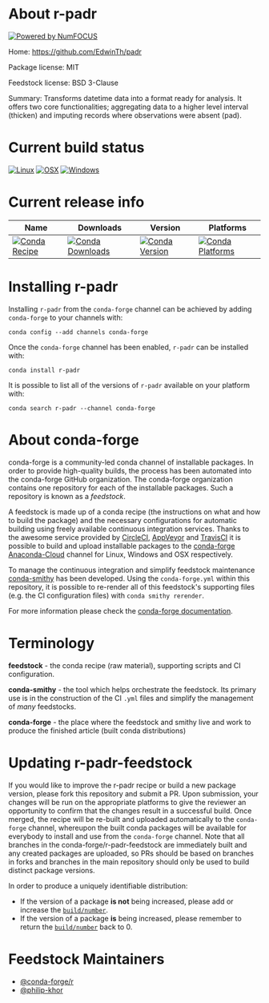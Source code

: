About r-padr
============

[![Powered by NumFOCUS](https://img.shields.io/badge/powered%20by-NumFOCUS-orange.svg?style=flat&colorA=E1523D&colorB=007D8A)](http://numfocus.org)

Home: https://github.com/EdwinTh/padr

Package license: MIT

Feedstock license: BSD 3-Clause

Summary: Transforms datetime data into a format ready for analysis. It offers two core functionalities; aggregating data to a higher level interval (thicken) and imputing records where observations were absent (pad). 



Current build status
====================

[![Linux](https://img.shields.io/circleci/project/github/conda-forge/r-padr-feedstock/master.svg?label=Linux)](https://circleci.com/gh/conda-forge/r-padr-feedstock)
[![OSX](https://img.shields.io/travis/conda-forge/r-padr-feedstock/master.svg?label=macOS)](https://travis-ci.org/conda-forge/r-padr-feedstock)
[![Windows](https://img.shields.io/appveyor/ci/conda-forge/r-padr-feedstock/master.svg?label=Windows)](https://ci.appveyor.com/project/conda-forge/r-padr-feedstock/branch/master)

Current release info
====================

| Name | Downloads | Version | Platforms |
| --- | --- | --- | --- |
| [![Conda Recipe](https://img.shields.io/badge/recipe-r--padr-green.svg)](https://anaconda.org/conda-forge/r-padr) | [![Conda Downloads](https://img.shields.io/conda/dn/conda-forge/r-padr.svg)](https://anaconda.org/conda-forge/r-padr) | [![Conda Version](https://img.shields.io/conda/vn/conda-forge/r-padr.svg)](https://anaconda.org/conda-forge/r-padr) | [![Conda Platforms](https://img.shields.io/conda/pn/conda-forge/r-padr.svg)](https://anaconda.org/conda-forge/r-padr) |

Installing r-padr
=================

Installing `r-padr` from the `conda-forge` channel can be achieved by adding `conda-forge` to your channels with:

```
conda config --add channels conda-forge
```

Once the `conda-forge` channel has been enabled, `r-padr` can be installed with:

```
conda install r-padr
```

It is possible to list all of the versions of `r-padr` available on your platform with:

```
conda search r-padr --channel conda-forge
```


About conda-forge
=================

conda-forge is a community-led conda channel of installable packages.
In order to provide high-quality builds, the process has been automated into the
conda-forge GitHub organization. The conda-forge organization contains one repository
for each of the installable packages. Such a repository is known as a *feedstock*.

A feedstock is made up of a conda recipe (the instructions on what and how to build
the package) and the necessary configurations for automatic building using freely
available continuous integration services. Thanks to the awesome service provided by
[CircleCI](https://circleci.com/), [AppVeyor](https://www.appveyor.com/)
and [TravisCI](https://travis-ci.org/) it is possible to build and upload installable
packages to the [conda-forge](https://anaconda.org/conda-forge)
[Anaconda-Cloud](https://anaconda.org/) channel for Linux, Windows and OSX respectively.

To manage the continuous integration and simplify feedstock maintenance
[conda-smithy](https://github.com/conda-forge/conda-smithy) has been developed.
Using the ``conda-forge.yml`` within this repository, it is possible to re-render all of
this feedstock's supporting files (e.g. the CI configuration files) with ``conda smithy rerender``.

For more information please check the [conda-forge documentation](https://conda-forge.org/docs/).

Terminology
===========

**feedstock** - the conda recipe (raw material), supporting scripts and CI configuration.

**conda-smithy** - the tool which helps orchestrate the feedstock.
                   Its primary use is in the construction of the CI ``.yml`` files
                   and simplify the management of *many* feedstocks.

**conda-forge** - the place where the feedstock and smithy live and work to
                  produce the finished article (built conda distributions)


Updating r-padr-feedstock
=========================

If you would like to improve the r-padr recipe or build a new
package version, please fork this repository and submit a PR. Upon submission,
your changes will be run on the appropriate platforms to give the reviewer an
opportunity to confirm that the changes result in a successful build. Once
merged, the recipe will be re-built and uploaded automatically to the
`conda-forge` channel, whereupon the built conda packages will be available for
everybody to install and use from the `conda-forge` channel.
Note that all branches in the conda-forge/r-padr-feedstock are
immediately built and any created packages are uploaded, so PRs should be based
on branches in forks and branches in the main repository should only be used to
build distinct package versions.

In order to produce a uniquely identifiable distribution:
 * If the version of a package **is not** being increased, please add or increase
   the [``build/number``](https://conda.io/docs/user-guide/tasks/build-packages/define-metadata.html#build-number-and-string).
 * If the version of a package **is** being increased, please remember to return
   the [``build/number``](https://conda.io/docs/user-guide/tasks/build-packages/define-metadata.html#build-number-and-string)
   back to 0.

Feedstock Maintainers
=====================

* [@conda-forge/r](https://github.com/conda-forge/r/)
* [@philip-khor](https://github.com/philip-khor/)

